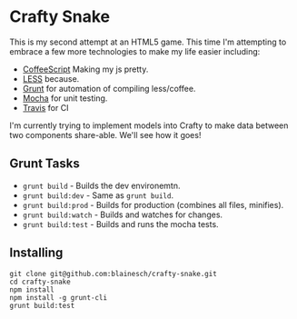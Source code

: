 Crafty Snake
============

This is my second attempt at an HTML5 game. This time I'm attempting to embrace a few more technologies to make my life easier including:
 * [CoffeeScript](http://coffeescript.org/) Making my js pretty.
 * [LESS](http://lesscss.org/) because.
 * [Grunt](http://gruntjs.com/) for automation of compiling less/coffee.
 * [Mocha](http://visionmedia.github.io/mocha/) for unit testing.
 * [Travis](https://travis-ci.org/) for CI
 
I'm currently trying to implement models into Crafty to make data between two components share-able. We'll see how it goes!

## Grunt Tasks
 * `grunt build` - Builds the dev environemtn.
 * `grunt build:dev` - Same as `grunt build`.
 * `grunt build:prod` - Builds for production (combines all files, minifies).
 * `grunt build:watch` - Builds and watches for changes.
 * `grunt build:test` - Builds and runs the mocha tests.
 
## Installing
~~~
git clone git@github.com:blainesch/crafty-snake.git
cd crafty-snake
npm install
npm install -g grunt-cli
grunt build:test
~~~
